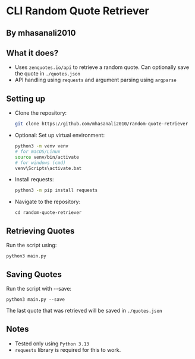 # CLI Random Quote Retriever
## By mhasanali2010

## What it does?
- Uses `zenquotes.io/api` to retrieve a random quote. Can optionally save the quote in `./quotes.json`
- API handling using `requests` and argument parsing using `argparse`

## Setting up
- Clone the repository:
    ```bash
    git clone https://github.com/mhasanali2010/random-quote-retriever
    ```
- Optional: Set up virtual environment:
    ```bash
    python3 -m venv venv
    # for macOS/Linux
    source venv/bin/activate
    # for windows (cmd)
    venv\Scripts\activate.bat
    ```
- Install requests:
    ```bash
    python3 -m pip install requests
    ```
- Navigate to the repository:
    ```
    cd random-quote-retriever
    ```

## Retrieving Quotes
Run the script using:
```
python3 main.py
```
## Saving Quotes
Run the script with --save:
```
python3 main.py --save
```
The last quote that was retrieved will be saved in `./quotes.json`

## Notes
- Tested only using `Python 3.13`
- `requests` library is required for this to work.